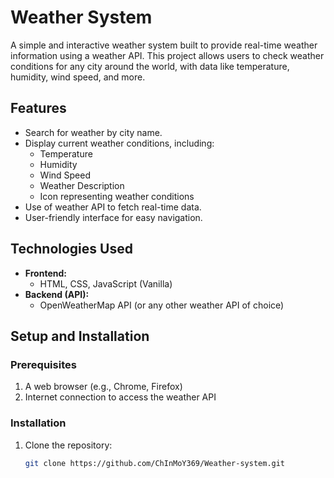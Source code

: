 # Weather System

A simple and interactive weather system built to provide real-time weather information using a weather API. This project allows users to check weather conditions for any city around the world, with data like temperature, humidity, wind speed, and more.

## Features

- Search for weather by city name.
- Display current weather conditions, including:
  - Temperature
  - Humidity
  - Wind Speed
  - Weather Description
  - Icon representing weather conditions
- Use of weather API to fetch real-time data.
- User-friendly interface for easy navigation.

## Technologies Used

- **Frontend:**
  - HTML, CSS, JavaScript (Vanilla)
- **Backend (API):**
  - OpenWeatherMap API (or any other weather API of choice)

## Setup and Installation

### Prerequisites

1. A web browser (e.g., Chrome, Firefox)
2. Internet connection to access the weather API

### Installation

1. Clone the repository:
   ```bash
   git clone https://github.com/ChInMoY369/Weather-system.git

